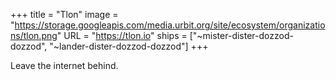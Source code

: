 +++
title = "Tlon"
image = "https://storage.googleapis.com/media.urbit.org/site/ecosystem/organizations/tlon.png"
URL = "https://tlon.io"
ships = ["~mister-dister-dozzod-dozzod", "~lander-dister-dozzod-dozzod"]
+++

Leave the internet behind.